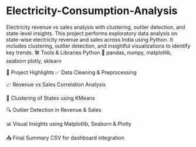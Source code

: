 # Electricity-Consumption-Analysis
Electricity revenue vs sales analysis with clustering, outlier detection, and state-level insights.
This project performs exploratory data analysis on state-wise electricity revenue and sales across India using Python. It includes clustering, outlier detection, and insightful visualizations to identify key trends.
🛠 Tools & Libraries
Python 🐍
pandas, numpy, matplotlib, seaborn
plotly, sklearn

🚀 Project Highlights
✅ Data Cleaning & Preprocessing

📈 Revenue vs Sales Correlation Analysis

🧮 Clustering of States using KMeans

🔍 Outlier Detection in Revenue & Sales

📊 Visual Insights using Matplotlib, Seaborn & Plotly

📤 Final Summary CSV for dashboard integration




